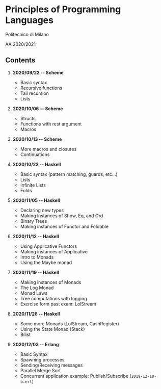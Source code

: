 # Principles of Programming Languages
Politecnico di Milano

AA 2020/2021


Contents
--------

1. **2020/09/22 -- Scheme**
    * Basic syntax
    * Recursive functions
    * Tail recursion
    * Lists

2. **2020/10/06 -- Scheme**
    * Structs
    * Functions with rest argument
    * Macros

3. **2020/10/13 -- Scheme**
    * More macros and closures
    * Continuations

4. **2020/10/22 -- Haskell**
    * Basic syntax (pattern matching, guards, etc...)
    * Lists
    * Infinite Lists
    * Folds

5. **2020/11/05 -- Haskell**
    * Declaring new types
    * Making instances of Show, Eq, and Ord
    * Binary Trees
    * Making instances of Functor and Foldable

6. **2020/11/12 -- Haskell**
    * Using Applicative Functors
    * Making instances of Applicative
    * Intro to Monads
    * Using the Maybe monad

7. **2020/11/19 -- Haskell**
    * Making instances of Monads
    * The Log Monad
    * Monad Laws
    * Tree computations with logging
    * Exercise form past exam: LolStream

8. **2020/11/26 -- Haskell**
    * Some more Monads (LolStream, CashRegister)
    * Using the State Monad (Stack)
    * Bilist

9. **2020/12/03 -- Erlang**
   * Basic Syntax
   * Spawning processes
   * Sending/Receiving messages
   * Parallel Merge Sort
   * Concurrent application example: Publish/Subscribe (`2019-12-10-b.erl`)
